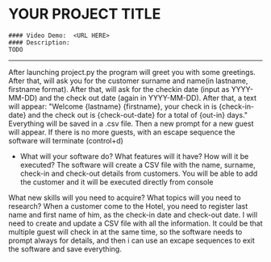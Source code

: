 # YOUR PROJECT TITLE

    #### Video Demo:  <URL HERE>
    #### Description:
    TODO

---

After launching project.py the program will greet you with some greetings.
After that, will ask you for the customer surname and name(in lastname, firstname format).
After that, will ask for the checkin date (input as YYYY-MM-DD) and the check out date (again in YYYY-MM-DD).
After that, a text will appear:
"Welcome {lastname} {firstname}, your check in is {check-in-date} and the check out is {check-out-date} for a total of {out-in} days."
Everything will be saved in a .csv file.
Then a new prompt for a new guest will appear.
If there is no more guests, with an escape sequence the software will terminate (control+d)

- What will your software do? What features will it have? How will it be executed?
  The software will create a CSV file with the name, surname, check-in and check-out details from customers. You will be able to add the customer and it will be executed directly from console

What new skills will you need to acquire? What topics will you need to research?
When a customer come to the Hotel, you need to register last name and first name of him, as the check-in date and check-out date. I will need to create and update a CSV file with all the information.
It could be that multiple guest will check in at the same time, so the software needs to prompt always for details, and then i can use an excape sequences to exit the software and save everything.
